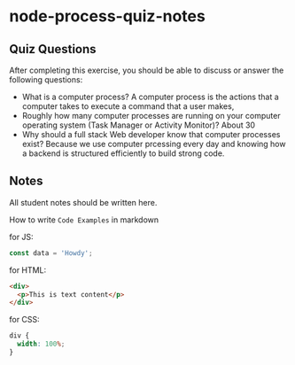 # node-process-quiz-notes

## Quiz Questions

After completing this exercise, you should be able to discuss or answer the following questions:

- What is a computer process?
  A computer process is the actions that a computer takes to execute a command that a user makes,
- Roughly how many computer processes are running on your computer operating system (Task Manager or Activity Monitor)?
  About 30
- Why should a full stack Web developer know that computer processes exist?
  Because we use computer prcessing every day and knowing how a backend is structured efficiently to build strong code.

## Notes

All student notes should be written here.

How to write `Code Examples` in markdown

for JS:

```javascript
const data = 'Howdy';
```

for HTML:

```html
<div>
  <p>This is text content</p>
</div>
```

for CSS:

```css
div {
  width: 100%;
}
```
